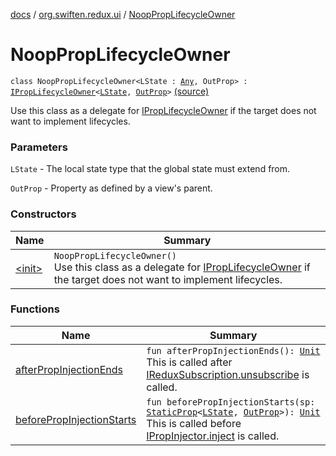 [docs](../../index.md) / [org.swiften.redux.ui](../index.md) / [NoopPropLifecycleOwner](./index.md)

# NoopPropLifecycleOwner

`class NoopPropLifecycleOwner<LState : `[`Any`](https://kotlinlang.org/api/latest/jvm/stdlib/kotlin/-any/index.html)`, OutProp> : `[`IPropLifecycleOwner`](../-i-prop-lifecycle-owner/index.md)`<`[`LState`](index.md#LState)`, `[`OutProp`](index.md#OutProp)`>` [(source)](https://github.com/protoman92/KotlinRedux/tree/master/common/common-ui/src/main/kotlin/org/swiften/redux/ui/Injector.kt#L45)

Use this class as a delegate for [IPropLifecycleOwner](../-i-prop-lifecycle-owner/index.md) if the target does not want to implement
lifecycles.

### Parameters

`LState` - The local state type that the global state must extend from.

`OutProp` - Property as defined by a view's parent.

### Constructors

| Name | Summary |
|---|---|
| [&lt;init&gt;](-init-.md) | `NoopPropLifecycleOwner()`<br>Use this class as a delegate for [IPropLifecycleOwner](../-i-prop-lifecycle-owner/index.md) if the target does not want to implement lifecycles. |

### Functions

| Name | Summary |
|---|---|
| [afterPropInjectionEnds](after-prop-injection-ends.md) | `fun afterPropInjectionEnds(): `[`Unit`](https://kotlinlang.org/api/latest/jvm/stdlib/kotlin/-unit/index.html)<br>This is called after [IReduxSubscription.unsubscribe](../../org.swiften.redux.core/-i-redux-subscription/unsubscribe.md) is called. |
| [beforePropInjectionStarts](before-prop-injection-starts.md) | `fun beforePropInjectionStarts(sp: `[`StaticProp`](../-static-prop/index.md)`<`[`LState`](index.md#LState)`, `[`OutProp`](index.md#OutProp)`>): `[`Unit`](https://kotlinlang.org/api/latest/jvm/stdlib/kotlin/-unit/index.html)<br>This is called before [IPropInjector.inject](../-i-prop-injector/inject.md) is called. |

